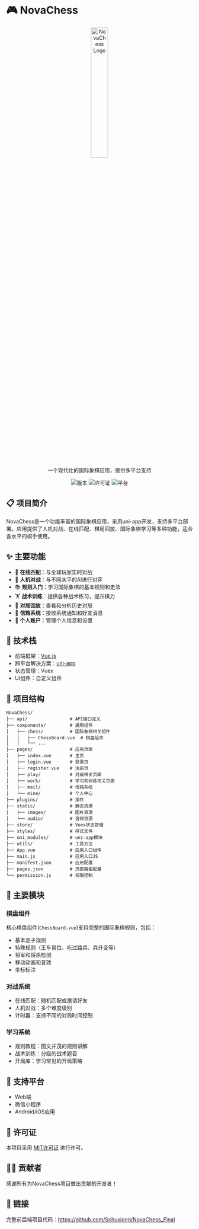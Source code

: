 # 🎮 NovaChess

<div align="center">
  <img src="https://pic1.imgdb.cn/item/67fbede088c538a9b5ceb4a3.png" alt="NovaChess Logo" width=30% />
  <br>
  <p>一个现代化的国际象棋应用，提供多平台支持</p>
  
  <p>
    <img src="https://img.shields.io/badge/版本-1.2.0-blue" alt="版本" />
    <img src="https://img.shields.io/badge/许可证-MIT-green" alt="许可证" />
    <img src="https://img.shields.io/badge/平台-Web%20%7C%20小程序%20%7C%20App-orange" alt="平台" />
  </p>
</div>

## 📋 项目简介

NovaChess是一个功能丰富的国际象棋应用，采用uni-app开发，支持多平台部署。应用提供了人机对战、在线匹配、棋局回放、国际象棋学习等多种功能，适合各水平的棋手使用。

## ✨ 主要功能

- 🎯 **在线匹配**：与全球玩家实时对战
- 🤖 **人机对战**：与不同水平的AI进行对弈
- 📚 **规则入门**：学习国际象棋的基本规则和走法
- 🏋️ **战术训练**：提供各种战术练习，提升棋力
- 📝 **对局回放**：查看和分析历史对局
- 📧 **信箱系统**：接收系统通知和好友消息
- 👤 **个人账户**：管理个人信息和设置

## 🔧 技术栈

- 前端框架：[Vue.js](https://vuejs.org/)
- 跨平台解决方案：[uni-app](https://uniapp.dcloud.io/)
- 状态管理：Vuex
- UI组件：自定义组件

## 📁 项目结构

```
NovaChess/
├── api/                # API接口定义
├── components/         # 通用组件
│   ├── chess/          # 国际象棋相关组件
│   │   ├── ChessBoard.vue  # 棋盘组件
│   │   └── ...
├── pages/              # 应用页面
│   ├── index.vue       # 主页
│   ├── login.vue       # 登录页
│   ├── register.vue    # 注册页
│   ├── play/           # 对战相关页面
│   ├── work/           # 学习和训练相关页面
│   ├── mail/           # 信箱系统
│   └── mine/           # 个人中心
├── plugins/            # 插件
├── static/             # 静态资源
│   ├── images/         # 图片资源
│   └── audio/          # 音频资源
├── store/              # Vuex状态管理
├── styles/             # 样式文件
├── uni_modules/        # uni-app模块
├── utils/              # 工具方法
├── App.vue             # 应用入口组件
├── main.js             # 应用入口JS
├── manifest.json       # 应用配置
├── pages.json          # 页面路由配置
└── permission.js       # 权限控制
```

## 🚀 主要模块

### 棋盘组件

核心棋盘组件(`ChessBoard.vue`)支持完整的国际象棋规则，包括：

- 基本走子规则
- 特殊规则（王车易位、吃过路兵、兵升变等）
- 将军和将杀检测
- 移动动画和音效
- 坐标标注

### 对战系统

- 在线匹配：随机匹配或邀请好友
- 人机对战：多个难度级别
- 计时器：支持不同的对局时间控制

### 学习系统

- 规则教程：图文并茂的规则讲解
- 战术训练：分级的战术题目
- 开局库：学习常见的开局策略

## 📱 支持平台

- Web端
- 微信小程序
- Android/iOS应用

## 📄 许可证

本项目采用 [MIT许可证](LICENSE) 进行许可。

## 👨‍💻 贡献者

感谢所有为NovaChess项目做出贡献的开发者！

## 🔗 链接

完整前后端项目代码：https://github.com/Schuxiong/NovaChess_Final
